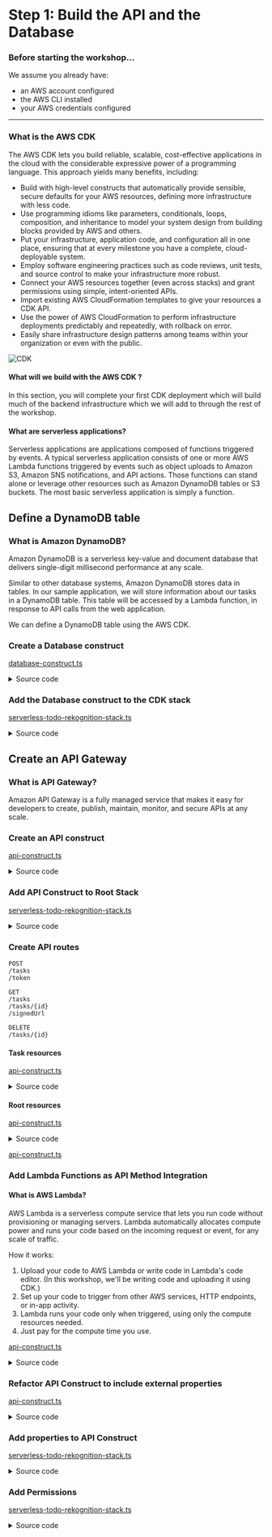 # Step 1: Build the API and the Database

### Before starting the workshop...

We assume you already have:

- an AWS account configured
- the AWS CLI installed
- your AWS credentials configured

---

### What is the AWS CDK

The AWS CDK lets you build reliable, scalable, cost-effective applications in the cloud with the considerable expressive
power of a programming language. This approach yields many benefits, including:

- Build with high-level constructs that automatically provide sensible, secure defaults for your AWS resources, defining
  more infrastructure with less code.
- Use programming idioms like parameters, conditionals, loops, composition, and inheritance to model your system design
  from building blocks provided by AWS and others.
- Put your infrastructure, application code, and configuration all in one place, ensuring that at every milestone you
  have a complete, cloud-deployable system.
- Employ software engineering practices such as code reviews, unit tests, and source control to make your infrastructure
  more robust.
- Connect your AWS resources together (even across stacks) and grant permissions using simple, intent-oriented APIs.
- Import existing AWS CloudFormation templates to give your resources a CDK API.
- Use the power of AWS CloudFormation to perform infrastructure deployments predictably and repeatedly, with rollback on
  error.
- Easily share infrastructure design patterns among teams within your organization or even with the public.

![CDK](https://docs.aws.amazon.com/cdk/v2/guide/images/AppStacks.png)

#### What will we build with the AWS CDK ?

In this section, you will complete your first CDK deployment which will build much of the backend infrastructure which
we will add to through the rest of the workshop.

#### What are serverless applications?

Serverless applications are applications composed of functions triggered by events. A typical serverless application
consists of one or more AWS Lambda functions triggered by events such as object uploads to Amazon S3, Amazon SNS
notifications, and API actions. Those functions can stand alone or leverage other resources such as Amazon DynamoDB
tables or S3 buckets. The most basic serverless application is simply a function.

## Define a DynamoDB table

### What is Amazon DynamoDB?
Amazon DynamoDB  is a serverless key-value and document database that delivers single-digit millisecond performance at any scale.

Similar to other database systems, Amazon DynamoDB stores data in tables. In our sample application, we will store information about our tasks in a DynamoDB table. This table will be accessed by a Lambda function, in response to API calls from the web application.

We can define a DynamoDB table using the AWS CDK.

### Create a Database construct
[database-construct.ts](lib/database-construct.ts)
<details>
  <summary>Source code</summary>

```typescript
import {Construct} from "constructs";
import {AttributeType, BillingMode, Table} from "aws-cdk-lib/aws-dynamodb";
import {RemovalPolicy} from "aws-cdk-lib";

export class Database extends Construct {
  public readonly table: Table;

  constructor(scope: Construct, id: string) {
    super(scope, id);

    this.table = new Table(this, 'table', {
      partitionKey: {name: 'user', type: AttributeType.STRING},
      sortKey: {name: 'id', type: AttributeType.STRING},
      billingMode: BillingMode.PAY_PER_REQUEST,
      // removalPolicy: RemovalPolicy.DESTROY
    });
  }
}
```
</details>

### Add the Database construct to the CDK stack
[serverless-todo-rekognition-stack.ts](lib/serverless-todo-rekognition-stack.ts)
<details>
  <summary>Source code</summary>

```typescript
import {Stack, StackProps} from 'aws-cdk-lib';
import {Construct} from 'constructs';
import {Database} from "./database-construct";

export class ServerlessTodoRekognitionStack extends Stack {
    constructor(scope: Construct, id: string, props?: StackProps) {
        super(scope, id, props);

        // The code that defines your stack goes here

        new Database(this, 'task')
    }
}
```
</details>

## Create an API Gateway 

### What is API Gateway?
Amazon API Gateway is a fully managed service that makes it easy for developers to create, publish, maintain, monitor, and secure APIs at any scale.

### Create an API construct
[api-construct.ts](lib/api-construct.ts)

<details>
  <summary>Source code</summary>

```typescript
import {Construct} from "constructs";
import {Cors, RestApi } from "aws-cdk-lib/aws-apigateway";

export class API extends Construct {
  public readonly api: RestApi;
  
  constructor(scope: Construct, id: string) {
    super(scope, id);
    this.api = new RestApi(this, 'tasks', {
      restApiName: 'serverless-todo-rekognition',
      defaultCorsPreflightOptions: {
        allowCredentials: true,
        allowOrigins: Cors.ALL_ORIGINS,
      },
    });
  }
}
```
</details>


### Add API Construct to Root Stack
[serverless-todo-rekognition-stack.ts](lib/serverless-todo-rekognition-stack.ts)

<details>
  <summary>Source code</summary>

```typescript
import {Stack, StackProps} from 'aws-cdk-lib';
import {Construct} from 'constructs';
import {Database} from "./database-construct";
import {API} from "./api-construct";

export class ServerlessTodoRekognitionStack extends Stack {
  constructor(scope: Construct, id: string, props?: StackProps) {
    super(scope, id, props);

    new Database(this, 'task')
    new API(this, 'api')
  }
}

```
</details>

### Create API routes
```
POST
/tasks
/token

GET
/tasks
/tasks/{id}
/signedUrl

DELETE
/tasks/{id}
```

#### Task resources
[api-construct.ts](lib/api-construct.ts)

<details>
  <summary>Source code</summary>

```typescript
import {Construct} from "constructs";
import {NodejsFunction} from "aws-cdk-lib/aws-lambda-nodejs";
import {Cors, LambdaIntegration, RestApi, TokenAuthorizer} from "aws-cdk-lib/aws-apigateway";

export class API extends Construct {
  public createTaskFn: NodejsFunction;
  public getTaskFn: NodejsFunction;
  public getTasksFn: NodejsFunction;
  public getTokenFn: NodejsFunction;
  public deleteTaskFn: NodejsFunction;
  public getSignedUrlFn: NodejsFunction;
  public readonly api: RestApi;
  private tokenAuthorizer: TokenAuthorizer;

  constructor(scope: Construct, id: string) {
    super(scope, id);
    this.api = new RestApi(this, 'tasks', {
      restApiName: 'serverless-todo-rekognition',
      defaultCorsPreflightOptions: {
        allowCredentials: true,
        allowOrigins: Cors.ALL_ORIGINS,
      },
    });
    this.addTaskResources()
  }

  private addTaskResources() {
    const tasks = this.api.root.addResource('tasks')
    const task = tasks.addResource('{id}')
    const props = {
      authorizer: this.tokenAuthorizer
    }

    tasks.addMethod('POST', new LambdaIntegration(this.createTaskFn), props)
    tasks.addMethod('GET', new LambdaIntegration(this.getTasksFn), props)
    task.addMethod('GET', new LambdaIntegration(this.getTaskFn), props)
    task.addMethod('DELETE', new LambdaIntegration(this.deleteTaskFn), props)
  }
}
```
</details>

#### Root resources
[api-construct.ts](lib/api-construct.ts)
<details>
  <summary>Source code</summary>

```typescript
import {Construct} from "constructs";
import {NodejsFunction} from "aws-cdk-lib/aws-lambda-nodejs";
import {Cors, LambdaIntegration, RestApi, TokenAuthorizer} from "aws-cdk-lib/aws-apigateway";

export class API extends Construct {
  public createTaskFn: NodejsFunction;
  public getTaskFn: NodejsFunction;
  public getTasksFn: NodejsFunction;
  public getTokenFn: NodejsFunction;
  public deleteTaskFn: NodejsFunction;
  public getSignedUrlFn: NodejsFunction;
  public readonly api: RestApi;
  private tokenAuthorizer: TokenAuthorizer;

  constructor(scope: Construct, id: string) {
    super(scope, id);
    this.api = new RestApi(this, 'tasks', {
      restApiName: 'serverless-todo-rekognition',
      defaultCorsPreflightOptions: {
        allowCredentials: true,
        allowOrigins: Cors.ALL_ORIGINS,
      },
    });
    this.addTaskResources()
    this.addRootResources()
  }

  private addTaskResources() {
    const tasks = this.api.root.addResource('tasks')
    const task = tasks.addResource('{id}')
    const props = {
      authorizer: this.tokenAuthorizer
    }

    tasks.addMethod('POST', new LambdaIntegration(this.createTaskFn), props)
    tasks.addMethod('GET', new LambdaIntegration(this.getTasksFn), props)
    task.addMethod('GET', new LambdaIntegration(this.getTaskFn), props)
    task.addMethod('DELETE', new LambdaIntegration(this.deleteTaskFn), props)
  }

  private addRootResources() {
    const token = this.api.root.addResource('token')
    const signedUrl = this.api.root.addResource('signedUrl')
    const props = {
      authorizer: this.tokenAuthorizer
    }

    token.addMethod('POST', new LambdaIntegration(this.getTokenFn))
    signedUrl.addMethod('GET', new LambdaIntegration(this.getSignedUrlFn), props)
  }
}
```
</details>

[api-construct.ts](lib/api-construct.ts)

### Add Lambda Functions as API Method Integration

#### What is AWS Lambda?
AWS Lambda is a serverless compute service that lets you run code without provisioning or managing servers. Lambda automatically allocates compute power and runs your code based on the incoming request or event, for any scale of traffic.

How it works:

1. Upload your code to AWS Lambda or write code in Lambda's code editor. (In this workshop, we'll be writing code and uploading it using CDK.)
2. Set up your code to trigger from other AWS services, HTTP endpoints, or in-app activity.
3. Lambda runs your code only when triggered, using only the compute resources needed.
4. Just pay for the compute time you use.

[api-construct.ts](lib/api-construct.ts)

<details>
  <summary>Source code</summary>

```typescript
import {Construct} from "constructs";
import {NodejsFunction, NodejsFunctionProps} from "aws-cdk-lib/aws-lambda-nodejs";
import {Cors, LambdaIntegration, RestApi, TokenAuthorizer} from "aws-cdk-lib/aws-apigateway";
import {Duration} from "aws-cdk-lib";
import {RetentionDays} from "aws-cdk-lib/aws-logs";

export class API extends Construct {
    public createTaskFn: NodejsFunction;
    public getTaskFn: NodejsFunction;
    public getTasksFn: NodejsFunction;
    public getTokenFn: NodejsFunction;
    public deleteTaskFn: NodejsFunction;
    public getSignedUrlFn: NodejsFunction;
    public authorizerFn: NodejsFunction;
    public readonly api: RestApi;
    private tokenAuthorizer: TokenAuthorizer;

    constructor(scope: Construct, id: string) {
        super(scope, id);
        this.api = new RestApi(this, 'tasks', {
            restApiName: 'serverless-todo-rekognition',
            defaultCorsPreflightOptions: {
                allowCredentials: true,
                allowOrigins: Cors.ALL_ORIGINS,
            },
        });
        this.createLambdaFunctions()
        this.addTaskResources()
        this.addRootResources()
    }

    private createLambda(id: string, props?: NodejsFunctionProps) {
        const defaultProps: NodejsFunctionProps = {
            entry: `src/lambda/${id}/index.ts`,
            handler: 'handler',
            bundling: {
                externalModules: [
                    'aws-sdk'
                ],
            },
            timeout: Duration.seconds(30),
            logRetention: RetentionDays.THREE_DAYS,
            ...props
        }
        return new NodejsFunction(this, id, defaultProps);
    }

    private createLambdaFunctions() {
        this.authorizerFn = this.createLambda('authorizer')
        this.getTokenFn = this.createLambda('get-token')
        this.createTaskFn = this.createLambda('create-task')
        this.getTaskFn = this.createLambda('get-task')
        this.getTasksFn = this.createLambda('get-tasks')
        this.deleteTaskFn = this.createLambda('delete-task')
        this.getSignedUrlFn = this.createLambda('get-signed-url')
        this.tokenAuthorizer = new TokenAuthorizer(this, 'task-authorizer', {
            handler: this.authorizerFn,
        });
    }

    private addTaskResources() {
        const tasks = this.api.root.addResource('tasks')
        const task = tasks.addResource('{id}')
        const props = {
            authorizer: this.tokenAuthorizer
        }

        tasks.addMethod('POST', new LambdaIntegration(this.createTaskFn), props)
        tasks.addMethod('GET', new LambdaIntegration(this.getTasksFn), props)
        task.addMethod('GET', new LambdaIntegration(this.getTaskFn), props)
        task.addMethod('DELETE', new LambdaIntegration(this.deleteTaskFn), props)
    }

    private addRootResources() {
        const token = this.api.root.addResource('token')
        const signedUrl = this.api.root.addResource('signedUrl')
        const props = {
            authorizer: this.tokenAuthorizer
        }

        token.addMethod('POST', new LambdaIntegration(this.getTokenFn))
        signedUrl.addMethod('GET', new LambdaIntegration(this.getSignedUrlFn), props)
    }
}
```
</details>


### Refactor API Construct to include external properties
[api-construct.ts](lib/api-construct.ts)
<details>
  <summary>Source code</summary>

```typescript
import {Construct} from "constructs";
import {NodejsFunction, NodejsFunctionProps} from "aws-cdk-lib/aws-lambda-nodejs";
import {Cors, LambdaIntegration, RestApi, TokenAuthorizer} from "aws-cdk-lib/aws-apigateway";
import {Duration} from "aws-cdk-lib";
import {RetentionDays} from "aws-cdk-lib/aws-logs";

interface ConstructProps {
    tasks_table: string;
    region: string;
    secret: string;
}

interface Props {
    default: NodejsFunctionProps;
    auth: NodejsFunctionProps;
}

export class API extends Construct {
    public createTaskFn: NodejsFunction;
    public getTaskFn: NodejsFunction;
    public getTasksFn: NodejsFunction;
    public getTokenFn: NodejsFunction;
    public deleteTaskFn: NodejsFunction;
    public getSignedUrlFn: NodejsFunction;
    public authorizerFn: NodejsFunction;
    public readonly api: RestApi;
    private tokenAuthorizer: TokenAuthorizer;
    private readonly props: Props;

    constructor(scope: Construct, id: string, props: ConstructProps) {
        super(scope, id);
        this.api = new RestApi(this, 'tasks', {
            restApiName: 'serverless-todo-rekognition',
            defaultCorsPreflightOptions: {
                allowCredentials: true,
                allowOrigins: Cors.ALL_ORIGINS,
            },
        });
        this.props = {
            default: {
                environment: {
                    TASKS_TABLE: props.tasks_table,
                    REGION: props.region,
                }
            },
            auth: {
                environment: {
                    SECRET: props.secret
                }
            }
        }
        this.createLambdaFunctions()
        this.addTaskResources()
        this.addRootResources()
    }

    private createLambda(id: string, props?: NodejsFunctionProps) {
        const defaultProps: NodejsFunctionProps = {
            entry: `src/lambda/${id}/index.ts`,
            handler: 'handler',
            bundling: {
                externalModules: [
                    'aws-sdk'
                ],
            },
            timeout: Duration.seconds(30),
            logRetention: RetentionDays.THREE_DAYS,
            ...props
        }
        return new NodejsFunction(this, id, defaultProps);
    }

    private createLambdaFunctions() {
        this.authorizerFn = this.createLambda('authorizer', this.getProps('auth'))
        this.getTokenFn = this.createLambda('get-token', this.getProps('auth'))
        this.createTaskFn = this.createLambda('create-task', this.getProps())
        this.getTaskFn = this.createLambda('get-task', this.getProps())
        this.getTasksFn = this.createLambda('get-tasks', this.getProps())
        this.deleteTaskFn = this.createLambda('delete-task', this.getProps())
        this.getSignedUrlFn = this.createLambda('get-signed-url', this.getProps())
        this.tokenAuthorizer = new TokenAuthorizer(this, 'task-authorizer', {
            handler: this.authorizerFn,
        });
    }

    private addTaskResources() {
        const tasks = this.api.root.addResource('tasks')
        const task = tasks.addResource('{id}')
        const props = {
            authorizer: this.tokenAuthorizer
        }

        tasks.addMethod('POST', new LambdaIntegration(this.createTaskFn), props)
        tasks.addMethod('GET', new LambdaIntegration(this.getTasksFn), props)
        task.addMethod('GET', new LambdaIntegration(this.getTaskFn), props)
        task.addMethod('DELETE', new LambdaIntegration(this.deleteTaskFn), props)
    }

    private addRootResources() {
        const token = this.api.root.addResource('token')
        const signedUrl = this.api.root.addResource('signedUrl')
        const props = {
            authorizer: this.tokenAuthorizer
        }

        token.addMethod('POST', new LambdaIntegration(this.getTokenFn))
        signedUrl.addMethod('GET', new LambdaIntegration(this.getSignedUrlFn), props)
    }

    private getProps(key: string = 'default'): NodejsFunctionProps {
        return this.props[key as keyof Props];
    }
}
```
</details>

### Add properties to API Construct
[serverless-todo-rekognition-stack.ts](lib/serverless-todo-rekognition-stack.ts)

<details>
  <summary>Source code</summary>

````typescript
import {Stack, StackProps} from 'aws-cdk-lib';
import {Construct} from 'constructs';
import {Database} from "./database-construct";
import {API} from "./api-construct";

export class ServerlessTodoRekognitionStack extends Stack {
    private readonly db: Database;
    private readonly api: API;

    constructor(scope: Construct, id: string, props?: StackProps) {
        super(scope, id, props);

        new Database(this, 'task')
        new API(this, 'api', {
            tasks_table: this.db.table.tableName,
            region: 'us-west-2',
            secret: 'secret',
        })
    }
}
````
</details>

### Add Permissions
[serverless-todo-rekognition-stack.ts](lib/serverless-todo-rekognition-stack.ts)

<details>
  <summary>Source code</summary>

```typescript
import {Stack, StackProps} from 'aws-cdk-lib';
import {Construct} from 'constructs';
import {Database} from "./database-construct";
import {API} from "./api-construct";

export class ServerlessTodoRekognitionStack extends Stack {
    private readonly db: Database;
    private readonly api: API;

    constructor(scope: Construct, id: string, props?: StackProps) {
        super(scope, id, props);

        this.db = new Database(this, 'task')
        this.api = new API(this, 'api', {
            tasks_table: this.db.table.tableName,
            region: 'us-west-2',
            secret: 'secret',
        })
        this.configure()
    }

    private configure() {
        this.db.table.grantWriteData(this.api.createTaskFn)
        this.db.table.grantReadData(this.api.getTaskFn)
        this.db.table.grantReadData(this.api.getTasksFn)
        this.db.table.grantReadWriteData(this.api.deleteTaskFn)
    }
}
```

</details>
